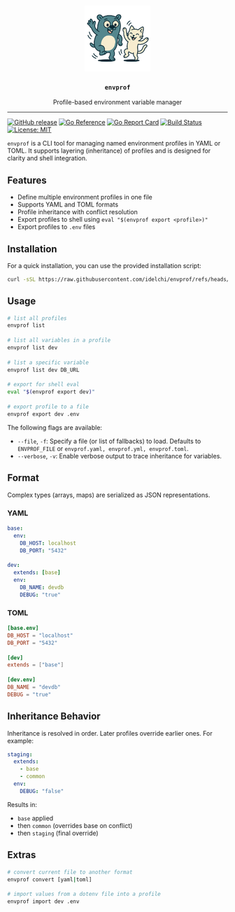 <p align="center">
  <img alt="envprof logo" src="assets/envprof.png" height="150" />
  <h3 align="center"><code>envprof</code></h3>
  <p align="center">Profile-based environment variable manager</p>
</p>

---

[![GitHub release](https://img.shields.io/github/v/release/idelchi/envprof)](https://github.com/idelchi/envprof/releases)
[![Go Reference](https://pkg.go.dev/badge/github.com/idelchi/envprof.svg)](https://pkg.go.dev/github.com/idelchi/envprof)
[![Go Report Card](https://goreportcard.com/badge/github.com/idelchi/envprof)](https://goreportcard.com/report/github.com/idelchi/envprof)
[![Build Status](https://github.com/idelchi/envprof/actions/workflows/github-actions.yml/badge.svg)](https://github.com/idelchi/envprof/actions/workflows/github-actions.yml/badge.svg)
[![License: MIT](https://img.shields.io/badge/License-MIT-yellow.svg)](https://opensource.org/licenses/MIT)

`envprof` is a CLI tool for managing named environment profiles in YAML or TOML.
It supports layering (inheritance) of profiles and is designed for clarity and shell integration.

## Features

- Define multiple environment profiles in one file
- Supports YAML and TOML formats
- Profile inheritance with conflict resolution
- Export profiles to shell using `eval "$(envprof export <profile>)"`
- Export profiles to `.env` files

## Installation

For a quick installation, you can use the provided installation script:

```sh
curl -sSL https://raw.githubusercontent.com/idelchi/envprof/refs/heads/main/install.sh | sh -s -- -d ~/.local/bin
```

## Usage

```sh
# list all profiles
envprof list

# list all variables in a profile
envprof list dev

# list a specific variable
envprof list dev DB_URL

# export for shell eval
eval "$(envprof export dev)"

# export profile to a file
envprof export dev .env
```

The following flags are available:

- `--file`, `-f`: Specify a file (or list of fallbacks) to load.
  Defaults to `ENVPROF_FILE` or `envprof.yaml, envprof.yml, envprof.toml`.
- `--verbose`, `-v`: Enable verbose output to trace inheritance for variables.

## Format

Complex types (arrays, maps) are serialized as JSON representations.

### YAML

```yaml
base:
  env:
    DB_HOST: localhost
    DB_PORT: "5432"

dev:
  extends: [base]
  env:
    DB_NAME: devdb
    DEBUG: "true"
```

### TOML

```toml
[base.env]
DB_HOST = "localhost"
DB_PORT = "5432"

[dev]
extends = ["base"]

[dev.env]
DB_NAME = "devdb"
DEBUG = "true"
```

## Inheritance Behavior

Inheritance is resolved in order. Later profiles override earlier ones. For example:

```yaml
staging:
  extends:
    - base
    - common
  env:
    DEBUG: "false"
```

Results in:

- `base` applied
- then `common` (overrides base on conflict)
- then `staging` (final override)

## Extras

```sh
# convert current file to another format
envprof convert [yaml|toml]

# import values from a dotenv file into a profile
envprof import dev .env
```

